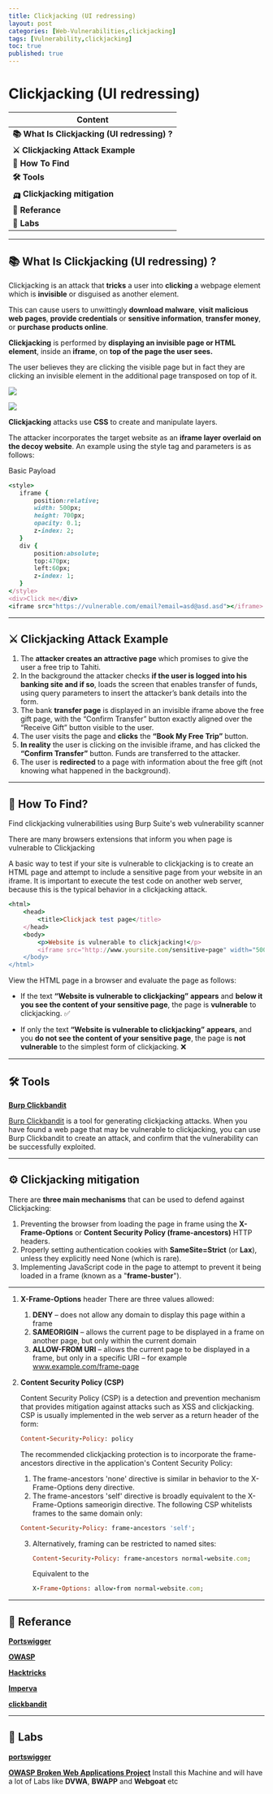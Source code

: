 ```yaml
---
title: Clickjacking (UI redressing)
layout: post
categories: [Web-Vulnerabilities,clickjacking]
tags: [Vulnerability,clickjacking]
toc: true
published: true
---
```


# Clickjacking (UI redressing)

| Content                                       |
| --------------------------------------------- |
| **📚 What Is Clickjacking (UI redressing) ?** |
| **⚔ Clickjacking Attack Example**             |
| **🔎 How To Find**                            |
| **🛠 Tools**                                   |
| **🛺 Clickjacking mitigation**                |
| **📕 Referance**                              |
| **🔬 Labs**                                   |

---

## 📚 What Is Clickjacking (UI redressing) ?


Clickjacking is an attack that **tricks** a user into **clicking** a webpage element which is **invisible** or disguised as another element.

This can cause users to unwittingly **download malware**, **visit malicious web pages**, **provide credentials** or **sensitive information**, **transfer money**, or **purchase products online**. 

**Clickjacking** is performed by **displaying an invisible page or HTML element**, inside an **iframe**, on **top of the page the user sees.** 

The user believes they are clicking the visible page but in fact they are clicking an invisible element in the additional page transposed on top of it.

![](https://i.imgur.com/lhcqA4M.png)

![](https://i.imgur.com/1YtoWdo.png)



**Clickjacking** attacks use **CSS** to create and manipulate layers.

The attacker incorporates the target website as an **iframe layer overlaid on the decoy website**. An example using the style tag and parameters is as follows:

Basic Payload

```ruby
<style>
   iframe {
       position:relative;
       width: 500px;
       height: 700px;
       opacity: 0.1;
       z-index: 2;
   }
   div {
       position:absolute;
       top:470px;
       left:60px;
       z-index: 1;
   }
</style>
<div>Click me</div>
<iframe src="https://vulnerable.com/email?email=asd@asd.asd"></iframe>
```

---


## ⚔ Clickjacking Attack Example

1. The **attacker creates an attractive page** which promises to give the user a free trip to Tahiti.
3. In the background the attacker checks **if the user is logged into his banking site and if so**, loads the screen that enables transfer of funds, using query parameters to insert the attacker’s bank details into the form.
4. The bank **transfer page** is displayed in an invisible iframe above the free gift page, with the “Confirm Transfer” button exactly aligned over the “Receive Gift” button visible to the user.
5. The user visits the page and **clicks** the **“Book My Free Trip”** button.
6. **In reality** the user is clicking on the invisible iframe, and has clicked the **“Confirm Transfer”** button. Funds are transferred to the attacker.
7. The user is **redirected** to a page with information about the free gift (not knowing what happened in the background).

---

## 🔎 How To Find?

Find clickjacking vulnerabilities using Burp Suite's web vulnerability scanner

There are many browsers extensions that inform you when page is vulnerable to Clickjacking 

A basic way to test if your site is vulnerable to clickjacking is to create an HTML page and attempt to include a sensitive page from your website in an iframe. It is important to execute the test code on another web server, because this is the typical behavior in a clickjacking attack.

```ruby
<html>
    <head>
        <title>Clickjack test page</title>
    </head>
    <body>
        <p>Website is vulnerable to clickjacking!</p>
        <iframe src="http://www.yoursite.com/sensitive-page" width="500" height="500"></iframe>
    </body>
</html>
```
View the HTML page in a browser and evaluate the page as follows:

* If the text **“Website is vulnerable to clickjacking”** **appears** and **below it you see the content of your sensitive page**, the page is **vulnerable** to clickjacking. ✅

* If only the text **“Website is vulnerable to clickjacking”** **appears**, and you **do not see the content of your sensitive page**, the page is **not vulnerable** to the simplest form of clickjacking. ❌

---

## 🛠 Tools

**[Burp Clickbandit](https://portswigger.net/burp/documentation/desktop/tools/clickbandit)**

[Burp Clickbandit](https://portswigger.net/burp/documentation/desktop/tools/clickbandit) is a tool for generating clickjacking attacks. When you have found a web page that may be vulnerable to clickjacking, you can use Burp Clickbandit to create an attack, and confirm that the vulnerability can be successfully exploited.

---


## ⚙ Clickjacking mitigation

There are **three main mechanisms** that can be used to defend against Clickjacking:

1. Preventing the browser from loading the page in frame using the **X-Frame-Options** or **Content Security Policy (frame-ancestors)** HTTP headers.
1. Properly setting authentication cookies with **SameSite=Strict** (or **Lax**), unless they explicitly need None (which is rare).
1. Implementing JavaScript code in the page to attempt to prevent it being loaded in a frame (known as a "**frame-buster**").

---

1. **X-Frame-Options** header There are three values allowed:

    1. **DENY** – does not allow any domain to display this page within a frame
    1. **SAMEORIGIN** – allows the current page to be displayed in a frame on another page, but only within the current domain
    1. **ALLOW-FROM URI** – allows the current page to be displayed in a frame, but only in a specific URI – for example www.example.com/frame-page

2. **Content Security Policy (CSP)**

    Content Security Policy (CSP) is a detection and prevention mechanism that provides mitigation against attacks such as XSS and clickjacking. CSP is usually implemented in the web server as a return header of the form:

    ```ruby
    Content-Security-Policy: policy
    ```
    The recommended clickjacking protection is to incorporate the frame-ancestors directive in the application's Content Security Policy:

    1. The frame-ancestors 'none' directive is similar in behavior to the X-Frame-Options deny directive.
    2. The frame-ancestors 'self' directive is broadly equivalent to the X-Frame-Options sameorigin directive. The following CSP whitelists frames to the same domain only:
    ```ruby
    Content-Security-Policy: frame-ancestors 'self';
    ```
    3. Alternatively, framing can be restricted to named sites:

       ```ruby
       Content-Security-Policy: frame-ancestors normal-website.com;
       ```
       Equivalent to the 
       ```ruby
       X-Frame-Options: allow-from normal-website.com;
       ```

---

## 📕 Referance

**[Portswigger](https://portswigger.net/web-security/clickjacking)**

**[OWASP](https://owasp.org/www-community/attacks/Clickjacking)**

**[Hacktricks](https://book.hacktricks.xyz/pentesting-web/clickjacking)**

**[Imperva](https://www.imperva.com/learn/application-security/clickjacking/)**

**[clickbandit](https://portswigger.net/burp/documentation/desktop/tools/clickbandit)**

---

## 🔬 Labs

**[portswigger](https://portswigger.net/web-security/clickjacking)**

[**OWASP Broken Web Applications Project**](https://sourceforge.net/projects/owaspbwa/) Install this Machine and will have a lot of Labs like **DVWA**, **BWAPP** and **Webgoat** etc

